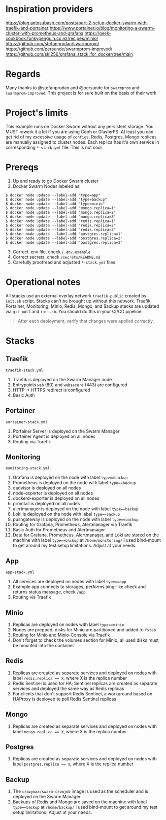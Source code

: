 # Inspiration providers
https://blog.antosubash.com/posts/part-2-setup-docker-swarm-with-traefik-and-portainer
https://www.portainer.io/blog/monitoring-a-swarm-cluster-with-prometheus-and-grafana
https://geek-cookbook.funkypenguin.co.nz/recipes/minio/
https://github.com/stefanprodan/swarmprom/
https://github.com/persunde/swarmprom-improved/
https://github.com/skl256/grafana_stack_for_docker/tree/main

# Regards
Many thanks to @stefanprodan and @persunde for `swarmprom` and `swarmprom-improved`. This project is for sure built on the basis of their work.

# Project's limits
This example runs on Docker Swarm without any persistent storage.
You MUST rework it a lot if you are using Ceph or GlusterFS. At least you can get rid of my excessive usage of `config`s.
Redis, Postgres, Mongo replicas are manually assigned to cluster nodes. Each replica has it's own service in corresponding `*-stack.yml` file. This is not cool.

# Prereqs
1. Up and ready to go Docker Swarm cluster
2. Docker Swarm Nodes labeled as:
```
$ docker node update --label-add "type=app"
$ docker node update --label-add "type=backup"
$ docker node update --label-add "type=minio"
$ docker node update --label-add "mongo.replica=1"
$ docker node update --label-add "mongo.replica=2"
$ docker node update --label-add "mongo.replica=3"
$ docker node update --label-add "redis.replica=1"
$ docker node update --label-add "redis.replica=2"
$ docker node update --label-add "redis.replica=3"
$ docker node update --label-add "postgres.replica=1"
$ docker node update --label-add "postgres.replica=2"
$ docker node update --label-add "postgres.replica=3"
```
3. Correct .env file, check `/.env.example`
4. Correct secrets, check `/secrets/README.md`
5. Carefully proofread and adjusted `*-stack.yml` files

# Operational notes
All stacks use an external overlay network `traefik-public` created by `init.sh` script. Stacks can't be brought up without this network.
Traefik, Portainer, Monitoring, Minio, Redis, Mongo, and Backup stacks are updated via `git pull` and `init.sh`. You should do this in your CI/CD pipeline.
> After each deployment, verify that changes were applied correctly.

# Stacks
## Traefik
`traefik-stack.yml`
1. Traefik is deployed on the Swarm Manager node
2. Entrypoints `web` (80) and `websecure` (443) are configured
3. HTTP -> HTTPS redirect is configured
4. Basic Auth

## Portainer
`portainer-stack.yml`
1. Portainer Server is deployed on the Swarm Manager
2. Portainer Agent is deployed on all nodes
3. Routing via Traefik

## Monitoring
`monitoring-stack.yml`
1. Grafana is deployed on the node with label `type==backup`
2. Prometheus is deployed on the node with label `type==backup`
3. cadvisor is deployed on all nodes
4. node-exporter is deployed on all nodes
5. dockerd-exporter is deployed on all nodes
6. promtail is deployed on all nodes
7. alertmanager is deployed on the node with label `type==backup`
8. Loki is deployed on the node with label `type==backup`
9. pushgateway is deployed on the node with label `type==backup`
10. Routing for Grafana, Prometheus, Alertmanager via Traefik
11. Basic Auth for Prometheus and Alertmanager
12. Data for Grafana, Prometheus, Alertmanager, and Loki are stored on the machine with label `type==backup` at `/home/monitoring/`
I used bind-mount to get around my test setup limitations. Adjust at your needs.

## App
`app-stack.yml`
1. All services are deployed on nodes with label `type==app`
2. Example app connects to storages, performs ping-like check and returns status message, check `/app`
3. Routing via Traefik

## Minio
1. Replicas are deployed on nodes with label `type==minio`
2. Nodes are prepped; disks for Minio are partitioned and added to `fstab`
3. Routing for Minio and Minio-Console via Traefik
4. Don't forget to check the volumes section for Minio; all used disks must be mounted into the container

## Redis
1. Replicas are created as separate services and deployed on nodes with label `redis.replica == X`, where X is the replica number
2. Redis Sentinel is used for HA; Sentinel replicas are created as separate services and deployed the same way as Redis replicas
3. For clients that don't support Redis Sentinel, a workaround based on HAProxy is deployed to poll Redis Sentinel replicas

## Mongo
1. Replicas are created as separate services and deployed on nodes with label `mongo.replica == X`, where X is the replica number

## Postgres
1. Replicas are created as separate services and deployed on nodes with label `postgres.replica == X`, where X is the replica number

## Backup
1. The `crazymax/swarm-cronjob` image is used as the scheduler and is deployed on the Swarm Manager
2. Backups of Redis and Mongo are saved on the machine with label `type==backup` at `/home/backup/`
I used bind-mount to get around my test setup limitations. Adjust at your needs.